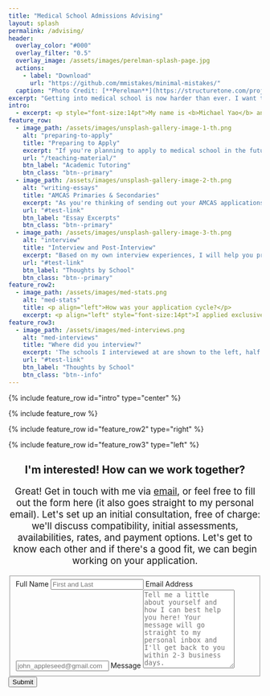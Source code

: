 ```yaml
---
title: "Medical School Admissions Advising"
layout: splash
permalink: /advising/
header:
  overlay_color: "#000"
  overlay_filter: "0.5"
  overlay_image: /assets/images/perelman-splash-page.jpg
  actions:
    - label: "Download"
      url: "https://github.com/mmistakes/minimal-mistakes/"
  caption: "Photo Credit: [**Perelman**](https://structuretone.com/projects/penn-medicine-perelman-center-for-advanced-medicine/)"
excerpt: "Getting into medical school is now harder than ever. I want to help you navigate this process and get you into your dream medical school."
intro: 
  - excerpt: <p style="font-size:14pt">My name is <b>Michael Yao</b> and I applied to medical school during the 2020-2021 application cycle. I graduated from Caltech in 2021 with a BS in Applied Physics, and I maintained a 4.0 GPA and scored a 520 on the MCAT in 2019 (129/129/132/130). I hope to use my expertise to help you become a physician.</p>
feature_row:
  - image_path: /assets/images/unsplash-gallery-image-1-th.png
    alt: "preparing-to-apply"
    title: "Preparing to Apply"
    excerpt: "If you're planning to apply to medical school in the future, I can help you with tailoring your extracurricular activities, tutoring, GPA management and course planning, and preparing/studying for the MCAT."
    url: "/teaching-material/"
    btn_label: "Academic Tutoring"
    btn_class: "btn--primary"
  - image_path: /assets/images/unsplash-gallery-image-2-th.png
    alt: "writing-essays"
    title: "AMCAS Primaries & Secondaries"
    excerpt: "As you're thinking of sending out your AMCAS applications, my goal is to help you use your activity descriptions, personal statement, and secondary essays to craft a story that's uniquely your own."
    url: "#test-link"
    btn_label: "Essay Excerpts"
    btn_class: "btn--primary"
  - image_path: /assets/images/unsplash-gallery-image-3-th.png
    alt: "interview"
    title: "Interview and Post-Interview"
    excerpt: "Based on my own interview experiences, I will help you prepare for your interviews, write update letters and letters of interest, and ultimately choose a medical school to call home."
    url: "#test-link"
    btn_label: "Thoughts by School"
    btn_class: "btn--primary"
feature_row2:
  - image_path: /assets/images/med-stats.png
    alt: "med-stats"
    title: <p align="left">How was your application cycle?</p>
    excerpt: <p align="left" style="font-size:14pt">I applied exclusively to MD-PhD programs in 2020 for matriculation in 2021. As a result, I learned not only how to successfully apply to and interview with the medical schools, but also the graduate schools at institutions across the United States. An overview of my application trail is to the right. To give you a baseline, the average MD matriculant in the United States receives 3 interview invitations, and the average MD applicant receives <b>less than 2</b> interview invitations. The average medical school applicant applies to an average of 16 medical schools, giving an average interview invitation percentage of less than 12%.</p>
feature_row3:
  - image_path: /assets/images/med-interviews.png
    alt: "med-interviews"
    title: "Where did you interview?"
    excerpt: 'The schools I interviewed at are shown to the left, half of which were first-round interviews. I understand that every school is different: some schools are strong in imaging research and integrating clinical technologies into the medical curriculum, while other schools are better at studying diabetes and community involvement. I can help you understand the unique strengths and weaknesses of each program to tailor your applications on a school-specific basis.'
    url: "#test-link"
    btn_label: "Thoughts by School"
    btn_class: "btn--info"
---
```


{% include feature_row id="intro" type="center" %}

{% include feature_row %}

{% include feature_row id="feature_row2" type="right" %}

{% include feature_row id="feature_row3" type="left" %}

<div width="50%">
<form id="fs-frm" name="simple-contact-form" accept-charset="utf-8" action="https://formspree.io/f/mayldrdl" method="POST">
  <h2 align="center">I'm interested! How can we work together?</h2>
  <p style="font-size:14pt" align="center">Great! Get in touch with me via <a href="mailto:michaelyao2017@gmail.com">email</a>, or feel free to fill out the form here (it also goes straight to my personal email). Let's set up an initial consultation, free of charge: we'll discuss compatibility, initial assessments, availabilities, rates, and payment options. Let's get to know each other and if there's a good fit, we can begin working on your application.</p>
  <fieldset id="fs-frm-inputs">
    <label for="full-name">Full Name</label>
    <input type="text" name="name" id="full-name" placeholder="First and Last" required="">
    <label for="email-address">Email Address</label>
    <input type="email" name="_replyto" id="email-address" placeholder="john_appleseed@gmail.com" required="">
    <label for="message">Message</label>
    <textarea rows="10" name="message" id="message" placeholder="Tell me a little about yourself and how I can best help you here! Your message will go straight to my personal inbox and I'll get back to you within 2-3 business days." required=""></textarea>
    <input type="hidden" name="_subject" id="email-subject" value="Contact Form Submission">
  </fieldset>
  <input type="submit" value="Submit" style="text-align: center">
</form>
</div>